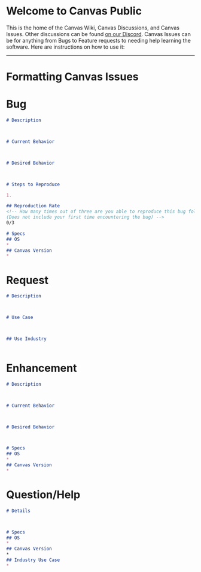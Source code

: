 # Welcome to Canvas Public
This is the home of the Canvas Wiki, Canvas Discussions, and Canvas Issues. Other discussions can be found [on our Discord](https://avae.io/discord). Canvas Issues can be for anything from Bugs to Feature requests to needing help learning the software. Here are instructions on how to use it:

---
# Formatting Canvas Issues

# Bug

```markdown
# Description



# Current Behavior



# Desired Behavior



# Steps to Reproduce

1. 

## Reproduction Rate
<!-- How many times out of three are you able to reproduce this bug following your Steps to Reproduce
(Does not include your first time encountering the bug) -->
0/3

# Specs
## OS
* 
## Canvas Version
* 
```

# Request

```markdown
# Description



# Use Case



## Use Industry



```

# Enhancement

```markdown
# Description



# Current Behavior



# Desired Behavior



# Specs
## OS
* 
## Canvas Version
* 
```

# Question/Help

```markdown
# Details



# Specs
## OS
* 
## Canvas Version
*
## Industry Use Case
* 
```
